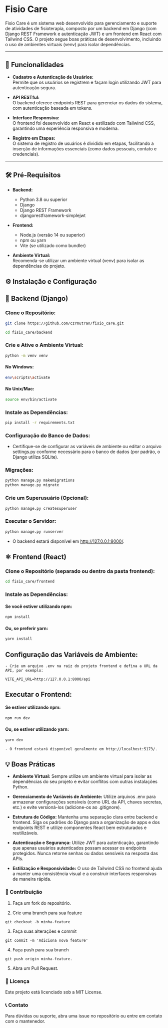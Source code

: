 # Fisio Care

Fisio Care é um sistema web desenvolvido para gerenciamento e suporte de atividades de fisioterapia, composto por um backend em Django (com Django REST Framework e autenticação JWT) e um frontend em React com Tailwind CSS. O projeto segue boas práticas de desenvolvimento, incluindo o uso de ambientes virtuais (venv) para isolar dependências.

---

## 🚀 Funcionalidades

- **Cadastro e Autenticação de Usuários:**  
  Permite que os usuários se registrem e façam login utilizando JWT para autenticação segura.

- **API RESTful:**  
  O backend oferece endpoints REST para gerenciar os dados do sistema, com autenticação baseada em tokens.

- **Interface Responsiva:**  
  O frontend foi desenvolvido em React e estilizado com Tailwind CSS, garantindo uma experiência responsiva e moderna.

- **Registro em Etapas:**  
  O sistema de registro de usuários é dividido em etapas, facilitando a inserção de informações essenciais (como dados pessoais, contato e credenciais).

---

## 🛠️ Pré-Requisitos

- **Backend:**  
  - Python 3.8 ou superior  
  - Django  
  - Django REST Framework  
  - djangorestframework-simplejwt  

- **Frontend:**  
  - Node.js (versão 14 ou superior)  
  - npm ou yarn  
  - Vite (se utilizado como bundler)

- **Ambiente Virtual:**  
  Recomenda-se utilizar um ambiente virtual (venv) para isolar as dependências do projeto.

## ⚙️ Instalação e Configuração

## 🐍 Backend (Django)
### Clone o Repositório:

```bash
git clone https://github.com/czrmutran/fisio_care.git
```
```bash
cd fisio_care/backend
```
### Crie e Ative o Ambiente Virtual:

``` bash
python -m venv venv
```
#### No Windows:
``` bash
env\scripts\activate
```
#### No Unix/Mac:
``` bash
source env/bin/activate
```

### Instale as Dependências:

```bash
pip install -r requirements.txt
```


### Configuração do Banco de Dados:

- Certifique-se de configurar as variáveis de ambiente ou editar o arquivo settings.py conforme necessário para o banco de dados (por padrão, o Django utiliza SQLite).

### Migrações:

```bash
python manage.py makemigrations
python manage.py migrate
```
### Crie um Superusuário (Opcional):

```bash
python manage.py createsuperuser
```
### Executar o Servidor:

```bash
python manage.py runserver
```
 - O backend estará disponível em http://127.0.0.1:8000/.

## ⚛️ Frontend (React)
### Clone o Repositório (separado ou dentro da pasta frontend):

``` bash
cd fisio_care/frontend
```

### Instale as Dependências:

#### Se você estiver utilizando npm:

```bash
npm install
```

#### Ou, se preferir yarn:

``` bash
yarn install
```

## Configuração das Variáveis de Ambiente:

    - Crie um arquivo .env na raiz do projeto frontend e defina a URL da API, por exemplo:

``` env
VITE_API_URL=http://127.0.0.1:8000/api
```

## Executar o Frontend:

#### Se estiver utilizando npm:

``` bash
npm run dev
```

#### Ou, se estiver utilizando yarn:

``` bash
yarn dev
```

    - O frontend estará disponível geralmente em http://localhost:5173/.

## 💡 Boas Práticas
- **Ambiente Virtual:**
Sempre utilize um ambiente virtual para isolar as dependências do seu projeto e evitar conflitos com outras instalações Python.

- **Gerenciamento de Variáveis de Ambiente:**
Utilize arquivos .env para armazenar configurações sensíveis (como URL da API, chaves secretas, etc.) e evite versioná-los (adicione-os ao .gitignore).

- **Estrutura de Código:**
Mantenha uma separação clara entre backend e frontend. Siga os padrões do Django para a organização de apps e dos endpoints REST e utilize componentes React bem estruturados e reutilizáveis.

- **Autenticação e Segurança:**
Utilize JWT para autenticação, garantindo que apenas usuários autenticados possam acessar os endpoints protegidos. Nunca retorne senhas ou dados sensíveis na resposta das APIs.

- **Estilização e Responsividade:**
O uso de Tailwind CSS no frontend ajuda a manter uma consistência visual e a construir interfaces responsivas de maneira rápida.

### 🤝 Contribuição
1. Faça um fork do repositório.

2. Crie uma branch para sua feature 
```
git checkout -b minha-feature
```

3. Faça suas alterações e commit 
```
git commit -m 'Adiciona nova feature'
```

4. Faça push para sua branch 
```
git push origin minha-feature.
```
5. Abra um Pull Request.

### 📄 Licença
Este projeto está licenciado sob a MIT License.

### 📞 Contato
Para dúvidas ou suporte, abra uma issue no repositório ou entre em contato com o mantenedor.